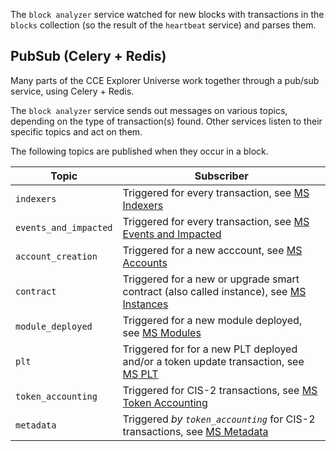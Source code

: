 The `block analyzer` service watched for new blocks with transactions in the `blocks` collection (so the result of the `heartbeat` service) and parses them.


## PubSub (Celery + Redis)
Many parts of the CCE Explorer Universe work together through a pub/sub service, using Celery + Redis.

The `block analyzer` service sends out messages on various topics, depending on the type of transaction(s) found. Other services listen to their specific topics and act on them. 

The following topics are published when they occur in a block.

| Topic|Subscriber|
|------|---------|
|`indexers`|Triggered for every transaction, see [MS Indexers](indexers.md)|
|`events_and_impacted`|Triggered for every transaction, see [MS Events and Impacted](events_and_impacted.md)|
|`account_creation`|Triggered for a new acccount, see [MS Accounts](new_address.md)|
|`contract`|Triggered for a new or upgrade smart contract (also called instance), see [MS Instances](new_contract.md)|
|`module_deployed`|Triggered for a new module deployed, see [MS Modules](new_module.md)|
|`plt`|Triggered for for a new PLT deployed and/or a token update transaction, see [MS PLT](plt.md)|
|`token_accounting`|Triggered for CIS-2 transactions, see [MS Token Accounting](token_accounting.md)|
|`metadata`|Triggered _by `token_accounting`_ for CIS-2 transactions, see [MS Metadata](metadata.md)|



